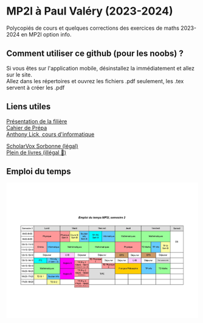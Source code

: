 
# MP2I à Paul Valéry (2023-2024)
Polycopiés de cours et quelques corrections des exercices de maths 2023-2024 en MP2I option info.

## Comment utiliser ce github (pour les noobs) ?
Si vous êtes sur l'application mobile, désinstallez la immédiatement et allez sur le site.\
Allez dans les répertoires et ouvrez les fichiers .pdf seulement, les .tex servent à créer les .pdf

## Liens utiles

[Présentation de la filière](https://mp2i.cpge-pv.fr/)\
[Cahier de Prépa](https://cahier-de-prepa.fr/mp2i-pv/)\
[Anthony Lick, cours d'informatique](https://anthonylick.com/)

[ScholarVox Sorbonne (légal)](https://univ-scholarvox-com.accesdistant.sorbonne-universite.fr/)\
[Plein de livres (illégal 🤑)](https://fr.annas-archive.org/)

## Emploi du temps

![Emploi du temps](EDT.jpg)